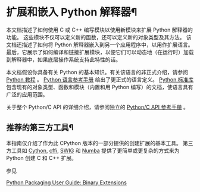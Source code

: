 # 扩展和嵌入 Python 解释器¶

本文档描述了如何使用 C 或 C++ 编写模块以使用新模块来扩展 Python 解释器的功能。 这些模块不仅可以定义新的函数，还可以定义新的对象类型及其方法。 该文档还描述了如何将 Python 解释器嵌入到另一个应用程序中，以用作扩展语言。 最后，它展示了如何编译和链接扩展模块，以便它们可以动态地（在运行时）加载到解释器中，如果底层操作系统支持此特性的话。

本文档假设你具备有关 Python 的基本知识。有关该语言的非正式介绍，请参阅 [Python 教程](0.Python%20教程.md#tutorial-index) 。 [Python 语言参考手册](0.Python%20语言参考手册.md#reference-index) 给出了更正式的语言定义。 [Python 标准库](3.标准库/index.md#library-index) 包含现有的对象类型、函数和模块（内置和用 Python 编写）的文档，使语言具有广泛的应用范围。

关于整个 Python/C API 的详细介绍，请参阅独立的 [Python/C API 参考手册](10.C%20API接口/index.md#c-api-index) 。

## 推荐的第三方工具¶

本指南仅介绍了作为此 CPython 版本的一部分提供的创建扩展的基本工具。 第三方工具如 [Cython](https://cython.org/), [cffi](https://cffi.readthedocs.io), [SWIG](https://www.swig.org) 和 [Numba](https://numba.pydata.org/) 提供了更简单或更复杂的方式来为 Python 创建 C 和 C++ 扩展。

参见

[Python Packaging User Guide: Binary Extensions](https://packaging.python.org/guides/packaging-binary-extensions/)

    

~~~
